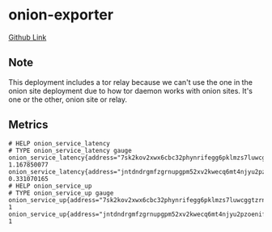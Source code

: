 # onion-exporter

[Github Link](https://github.com/systemli/prometheus-onion-service-exporter)

## Note

This deployment includes a tor relay because we can't use the one in the onion site deployment due to how tor daemon
works with onion sites. It's one or the other, onion site or relay.

## Metrics

```text
# HELP onion_service_latency
# TYPE onion_service_latency gauge
onion_service_latency{address="7sk2kov2xwx6cbc32phynrifegg6pklmzs7luwcggtzrnlsolxxuyfyd.onion",name="website",type="http"} 1.167850077
onion_service_latency{address="jntdndrgmfzgrnupgpm52xv2kwecq6mt4njyu2pzoenifsmiknxaasqd.onion:64738",name="mumble",type="tcp"} 0.331070165
# HELP onion_service_up
# TYPE onion_service_up gauge
onion_service_up{address="7sk2kov2xwx6cbc32phynrifegg6pklmzs7luwcggtzrnlsolxxuyfyd.onion",name="website",type="http"} 1
onion_service_up{address="jntdndrgmfzgrnupgpm52xv2kwecq6mt4njyu2pzoenifsmiknxaasqd.onion:64738",name="mumble",type="tcp"} 1
```
